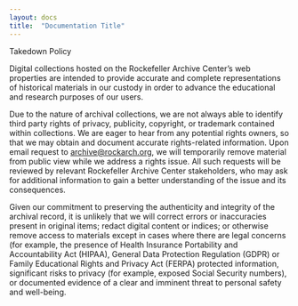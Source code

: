 ```yaml
---
layout: docs
title:  "Documentation Title"
---
```

Takedown Policy

Digital collections hosted on the Rockefeller Archive Center’s web properties
are intended to provide accurate and complete representations of historical
materials in our custody in order to advance the educational and research
purposes of our users.

Due to the nature of archival collections, we are not always able to identify
third party rights of privacy, publicity, copyright, or trademark contained
within collections. We are eager to hear from any potential rights owners, so
that we may obtain and document accurate rights-related information. Upon email
request to <archive@rockarch.org>, we will temporarily remove material from
public view while we address a rights issue. All such requests will be reviewed
by relevant Rockefeller Archive Center stakeholders, who may ask for additional
information to gain a better understanding of the issue and its consequences.

Given our commitment to preserving the authenticity and integrity of the
archival record, it is unlikely that we will correct errors or inaccuracies
present in original items; redact digital content or indices; or otherwise
remove access to materials except in cases where there are legal concerns (for
example, the presence of Health Insurance Portability and Accountability Act
(HIPAA), General Data Protection Regulation (GDPR) or Family Educational Rights
and Privacy Act (FERPA) protected information, significant risks to privacy (for
example, exposed Social Security numbers), or documented evidence of a clear and
imminent threat to personal safety and well-being.
